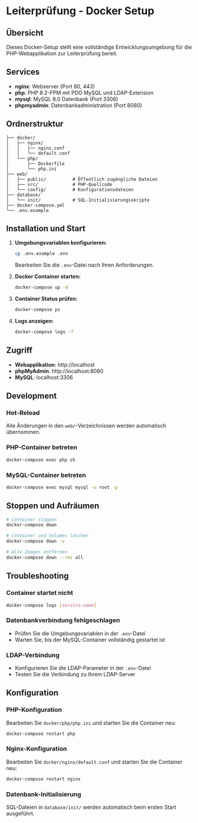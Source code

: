 # Leiterprüfung - Docker Setup

## Übersicht

Dieses Docker-Setup stellt eine vollständige Entwicklungsumgebung für die PHP-Webapplikation zur Leiterprüfung bereit.

## Services

- **nginx**: Webserver (Port 80, 443)
- **php**: PHP 8.2-FPM mit PDO MySQL und LDAP-Extension
- **mysql**: MySQL 8.0 Datenbank (Port 3306)
- **phpmyadmin**: Datenbankadministration (Port 8080)

## Ordnerstruktur

```
├── docker/
│   ├── nginx/
│   │   ├── nginx.conf
│   │   └── default.conf
│   └── php/
│       ├── Dockerfile
│       └── php.ini
├── web/
│   ├── public/          # Öffentlich zugängliche Dateien
│   ├── src/             # PHP-Quellcode
│   └── config/          # Konfigurationsdateien
├── database/
│   └── init/            # SQL-Initialisierungsskripte
├── docker-compose.yml
└── .env.example
```

## Installation und Start

1. **Umgebungsvariablen konfigurieren:**
   ```bash
   cp .env.example .env
   ```
   Bearbeiten Sie die `.env`-Datei nach Ihren Anforderungen.

2. **Docker Container starten:**
   ```bash
   docker-compose up -d
   ```

3. **Container Status prüfen:**
   ```bash
   docker-compose ps
   ```

4. **Logs anzeigen:**
   ```bash
   docker-compose logs -f
   ```

## Zugriff

- **Webapplikation**: http://localhost
- **phpMyAdmin**: http://localhost:8080
- **MySQL**: localhost:3306

## Development

### Hot-Reload
Alle Änderungen in den `web/`-Verzeichnissen werden automatisch übernommen.

### PHP-Container betreten
```bash
docker-compose exec php sh
```

### MySQL-Container betreten
```bash
docker-compose exec mysql mysql -u root -p
```

## Stoppen und Aufräumen

```bash
# Container stoppen
docker-compose down

# Container und Volumes löschen
docker-compose down -v

# Alle Images entfernen
docker-compose down --rmi all
```

## Troubleshooting

### Container startet nicht
```bash
docker-compose logs [service-name]
```

### Datenbankverbindung fehlgeschlagen
- Prüfen Sie die Umgebungsvariablen in der `.env`-Datei
- Warten Sie, bis der MySQL-Container vollständig gestartet ist

### LDAP-Verbindung
- Konfigurieren Sie die LDAP-Parameter in der `.env`-Datei
- Testen Sie die Verbindung zu Ihrem LDAP-Server

## Konfiguration

### PHP-Konfiguration
Bearbeiten Sie `docker/php/php.ini` und starten Sie die Container neu:
```bash
docker-compose restart php
```

### Nginx-Konfiguration
Bearbeiten Sie `docker/nginx/default.conf` und starten Sie die Container neu:
```bash
docker-compose restart nginx
```

### Datenbank-Initialisierung
SQL-Dateien in `database/init/` werden automatisch beim ersten Start ausgeführt.
